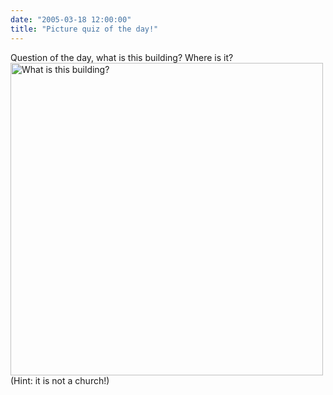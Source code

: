 ```yaml
---
date: "2005-03-18 12:00:00"
title: "Picture quiz of the day!"
---
```



Question of the day, what is this building? Where is it?<br/>
<img decoding="async" src="http://img.photobucket.com/albums/v380/lamejoker/UQAM.jpg" alt="What is this building?" height="500px" /><br/>
(Hint: it is not a church!)



